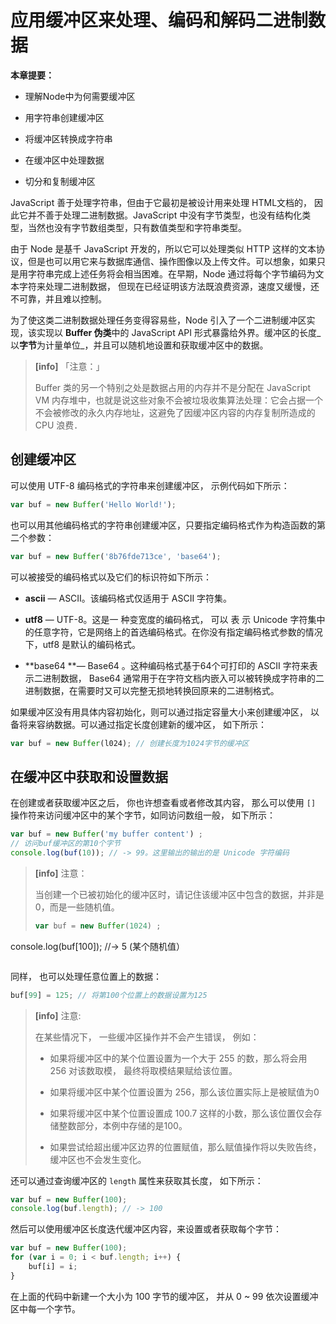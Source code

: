 # 应用缓冲区来处理、编码和解码二进制数据

**本章提要：**

* 理解Node中为何需要缓冲区

* 用字符串创建缓冲区

* 将缓冲区转换成字符串

* 在缓冲区中处理数据

* 切分和复制缓冲区

JavaScript 善于处理字符串，但由于它最初是被设计用来处理 HTML文档的， 因此它并不善于处理二进制数据。JavaScript 中没有字节类型，也没有结构化类型，当然也没有字节数组类型，只有数值类型和字符串类型。

由于 Node 是基千 JavaScript 开发的，所以它可以处理类似 HTTP 这样的文本协议，但是也可以用它来与数据库通信、操作图像以及上传文件。可以想象，如果只是用字符串完成上述任务将会相当困难。在早期，Node 通过将每个字节编码为文本字符来处理二进制数据， 但现在已经证明该方法既浪费资源，速度又缓慢，还不可靠，并且难以控制。

为了使这类二进制数据处理任务变得容易些，Node 引入了一个二进制缓冲区实现，该实现以 **Buffer 伪类**中的 JavaScript API 形式暴露给外界。缓冲区的长度_以**字节**为计量单位_，并且可以随机地设置和获取缓冲区中的数据。

> **\[info\]** 「注意：」
>
> Buffer 类的另一个特别之处是数据占用的内存并不是分配在 JavaScript VM 内存堆中，也就是说这些对象不会被垃圾收集算法处理：它会占据一个不会被修改的永久内存地址，这避免了因缓冲区内容的内存复制所造成的 CPU 浪费．

## 创建缓冲区

可以使用 UTF-8 编码格式的字符串来创建缓冲区， 示例代码如下所示：

```js
var buf = new Buffer('Hello World!');
```

也可以用其他编码格式的字符串创建缓冲区，只要指定编码格式作为构造函数的第二个参数：

```js
var buf = new Buffer('8b76fde713ce', 'base64');
```

可以被接受的编码格式以及它们的标识符如下所示：

* **ascii** — ASCII。该编码格式仅适用于 ASCII 字符集。

* **utf8** — UTF-8。这是一 种变宽度的编码格式， 可以 表 示 Unicode 字符集中的任意字符，它是网络上的首选编码格式。在你没有指定编码格式参数的情况下，utf8 是默认的编码格式。

* **base64 **— Base64 。这种编码格式基于64个可打印的 ASCII 字符来表示二进制数据， Base64 通常用于在字符文档内嵌入可以被转换成字符串的二进制数据，在需要时又可以完整无损地转换回原来的二进制格式。

如果缓冲区没有用具体内容初始化，则可以通过指定容量大小来创建缓冲区， 以备将来容纳数据。可以通过指定长度创建新的缓冲区， 如下所示：

```js
var buf = new Buffer(l024); // 创建长度为1024字节的缓冲区
```

## 在缓冲区中获取和设置数据

在创建或者获取缓冲区之后， 你也许想查看或者修改其内容， 那么可以使用 `[]` 操作符来访问缓冲区中的某个字节，如同访问数组一般， 如下所示：

```js
var buf = new Buffer('my buffer content') ;
// 访问buf缓冲区的第10个字节
console.log(buf(10)); // -> 99。这里输出的输出的是 Unicode 字符编码
```

> **\[info\]** 注意：
>
> 当创建一个已被初始化的缓冲区时，请记住该缓冲区中包含的数据，并非是 0，而是一些随机值。
>
> ```js
> var buf = new Buffer(1024) ;
> console.log(buf[100]); //-> 5 (某个随机值）
> ```

同样， 也可以处理任意位置上的数据：

```js
buf[99] = 125; // 将第100个位置上的数据设置为125
```

> **\[info\]** 注意:
>
> 在某些情况下， 一些缓冲区操作并不会产生错误， 例如：
>
> * 如果将缓冲区中的某个位置设置为一个大于 255 的数，那么将会用 256 对该数取模， 最终将取模结果赋给该位置。
>
> * 如果将缓冲区中某个位置设置为 256，那么该位置实际上是被赋值为0
>
> * 如果将缓冲区中某个位置设置成 100.7 这样的小数，那么该位置仅会存储整数部分，本例中存储的是100。
>
> * 如果尝试给超出缓冲区边界的位置赋值，那么赋值操作将以失败告终，缓冲区也不会发生变化。

还可以通过查询缓冲区的 `length` 属性来获取其长度， 如下所示：

```js
var buf = new Buffer(100);
console.log(buf.length); // -> 100

```

然后可以使用缓冲区长度迭代缓冲区内容，来设置或者获取每个字节：

```js
var buf = new Buffer(100);
for (var i = 0; i < buf.length; i++) {
    buf[i] = i;
}
```

在上面的代码中新建一个大小为 100 字节的缓冲区， 并从 0 ~ 99 依次设置缓冲区中每一个字节。

